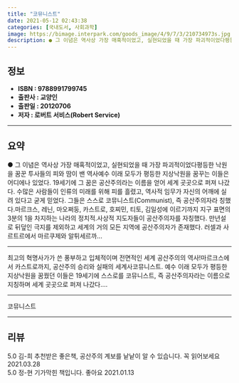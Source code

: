 ```yaml
---
title: "코뮤니스트"
date: 2021-05-12 02:43:38
categories: [국내도서, 사회과학]
image: https://bimage.interpark.com/goods_image/4/9/7/3/210734973s.jpg
description: ● 그 이념은 역사상 가장 매혹적이었고, 실현되었을 때 가장 파괴적이었다평등한 낙원을 꿈꾼 투사들의 피와 땀이 밴 역사예수 이래 모두가 평등한 지상낙원을 꿈꾸는 이들은 어디에나 있었다. 19세기에 그 꿈은 공산주의라는 이름을 얻어 세계 곳곳으로 퍼져 나갔다. 수많은 사람들이 인류의 미
---
```


## **정보**

- **ISBN : 9788991799745**
- **출판사 : 교양인**
- **출판일 : 20120706**
- **저자 : 로버트 서비스(Robert Service)**

------



## **요약**

●  그 이념은 역사상 가장 매혹적이었고, 실현되었을 때 가장 파괴적이었다평등한 낙원을 꿈꾼 투사들의 피와 땀이 밴 역사예수 이래 모두가 평등한 지상낙원을 꿈꾸는 이들은 어디에나 있었다. 19세기에 그 꿈은 공산주의라는 이름을 얻어 세계 곳곳으로 퍼져 나갔다. 수많은 사람들이 인류의 미래를 위해 피를 흘렸고, 역사적 임무가 자신의 어깨에 실려 있다고 굳게 믿었다. 그들은 스스로 코뮤니스트(Communist), 즉 공산주의자라 칭했다.마르크스, 레닌, 마오쩌둥, 카스트로, 호찌민, 티토, 김일성에 이르기까지 지구 표면의 3분의 1을 차지하는 나라의 정치적.사상적 지도자들이 공산주의자를 자칭했다. 만년설로 뒤덮인 극지를 제외하고 세계의 거의 모든 지역에 공산주의자가 존재했다. 러셀과 사르트르에서 마르쿠제와 알튀세르까...

------

최고의 혁명사가가 쓴 풍부하고 입체적이며 전면적인 세계 공산주의의 역사!마르크스에서 카스트로까지, 공산주의 승리와 실패의 세계사코뮤니스트. 예수 이래 모두가 평등한 지상낙원을 꿈꿨던 이들은 19세기에 스스로를 코뮤니스트, 즉 공산주의자라는 이름으로 지칭하며 세계 곳곳으로 퍼져 나갔다.... 

------


코뮤니스트 

------


## **리뷰** 

5.0 김-희 추천받은 좋은책, 공산주의 계보를 낱낱이 알 수 있습니다. 꼭 읽어보세요 2021.03.28 <br/>5.0 정-현 기가막힌 책입니다. 좋아요 2021.01.13 <br/>
